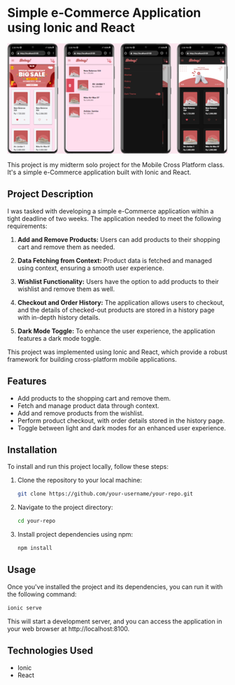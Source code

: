 # Simple e-Commerce Application using Ionic and React

![Screenshot of the app](screenshot/screenshot.png)

This project is my midterm solo project for the Mobile Cross Platform class. It's a simple e-Commerce application built with Ionic and React.

## Project Description

I was tasked with developing a simple e-Commerce application within a tight deadline of two weeks. The application needed to meet the following requirements:

1. **Add and Remove Products:** Users can add products to their shopping cart and remove them as needed.

2. **Data Fetching from Context:** Product data is fetched and managed using context, ensuring a smooth user experience.

3. **Wishlist Functionality:** Users have the option to add products to their wishlist and remove them as well.

4. **Checkout and Order History:** The application allows users to checkout, and the details of checked-out products are stored in a history page with in-depth history details.

5. **Dark Mode Toggle:** To enhance the user experience, the application features a dark mode toggle.

This project was implemented using Ionic and React, which provide a robust framework for building cross-platform mobile applications.

## Features

- Add products to the shopping cart and remove them.
- Fetch and manage product data through context.
- Add and remove products from the wishlist.
- Perform product checkout, with order details stored in the history page.
- Toggle between light and dark modes for an enhanced user experience.

## Installation

To install and run this project locally, follow these steps:

1. Clone the repository to your local machine:

   ```bash
   git clone https://github.com/your-username/your-repo.git

2. Navigate to the project directory:
   ```bash
   cd your-repo

3. Install project dependencies using npm:
   ```bash
   npm install
   
## Usage
Once you've installed the project and its dependencies, you can run it with the following command:

   ```bash
   ionic serve
   ```
This will start a development server, and you can access the application in your web browser at http://localhost:8100.


## Technologies Used

- Ionic
- React
